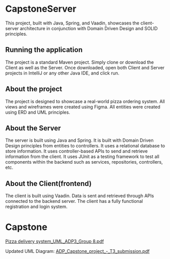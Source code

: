 # CapstoneServer
This project, built with Java, Spring, and Vaadin, showcases the client-server architecture in conjunction with Domain Driven Design and SOLID principles.

## Running the application
The project is a standard Maven project. 
Simply clone or download the Client as well as the Server. Once downloaded, open both Client and Server projects in IntelliJ or any other Java IDE, and click run.


## About the project 
The project is designed to showcase a real-world pizza ordering system. 
All views and wireframes were created using Figma.
All entities were created using ERD and UML principles.


## About the Server
The server is built using Java and Spring.
It is built with Domain Driven Design principles from entities to controllers.
It uses a relational database to store information.
It uses controller-based APIs to send and retrieve information from the client.
It uses JUnit as a testing framework to test all components within the backend such as services, repositories, controllers, etc.


## About the Client(frontend)
The client is built using Vaadin. 
Data is sent and retrieved through APIs connected to the backend server.
The client has a fully functional registration and login system.



# Capstone
[Pizza delivery system_UML_ADP3_Group 8.pdf](https://github.com/DKamalie/Capstone/files/11185807/Pizza.delivery.system_UML_ADP3_Group.8.pdf)

Updated UML Diagram:
[ADP_Capstone_project_-_T3_submission.pdf](https://github.com/DKamalie/Capstone/files/12570604/ADP_Capstone_project_-_T3_submission.pdf)
